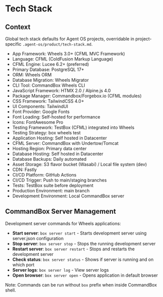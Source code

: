 # Tech Stack

## Context

Global tech stack defaults for Agent OS projects, overridable in project-specific `.agent-os/product/tech-stack.md`.

- App Framework: Wheels 3.0+ (CFML MVC Framework)
- Language: CFML (ColdFusion Markup Language)
- CFML Engine: Lucee 6.2+ (preferred)
- Primary Database: PostgreSQL 17+
- ORM: Wheels ORM
- Database Migration: Wheels Migrator
- CLI Tool: CommandBox Wheels CLI
- JavaScript Framework: HTMX 2.0 / Alpine.js 4.0
- Package Manager: Commandbox/Forgebox.io (CFML modules)
- CSS Framework: TailwindCSS 4.0+
- UI Components: TailwindUI
- Font Provider: Google Fonts
- Font Loading: Self-hosted for performance
- Icons: FontAwesome Pro
- Testing Framework: TestBox (CFML) integrated into Wheels
- Testing Strategy: box wheels test 
- Application Hosting: Self hosted in Datacenter
- CFML Server: CommandBox with Undertow/Tomcat
- Hosting Region: Primary data center
- Database Hosting: Self hosted in Datacenter
- Database Backups: Daily automated
- Asset Storage: S3 flavor bucket (Wasabi) / Local file system (dev)
- CDN: Fastly
- CI/CD Platform: GitHub Actions
- CI/CD Trigger: Push to main/staging branches
- Tests: TestBox suite before deployment
- Production Environment: main branch
- Development Environment: Local CommandBox server

## CommandBox Server Management

Development server commands for Wheels applications:
- **Start server**: `box server start` - Starts development server using server.json configuration
- **Stop server**: `box server stop` - Stops the running development server
- **Restart server**: `box server restart` - Stops and restarts the development server
- **Check status**: `box server status` - Shows if server is running and on which port
- **Server logs**: `box server log` - View server logs
- **Open browser**: `box server open` - Opens application in default browser

Note: Commands can be run without `box` prefix when inside CommandBox shell.
